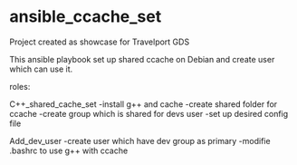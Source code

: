 # ansible_ccache_set
Project created as showcase for Travelport GDS

This ansible playbook set up shared ccache on Debian and create user which can use it.

roles:

C++_shared_cache_set
-install g++ and cache
-create shared folder for ccache
-create group which is shared for devs user
-set up desired config file

Add_dev_user
-create user which have dev group as primary
-modifie .bashrc to use g++ with ccache
